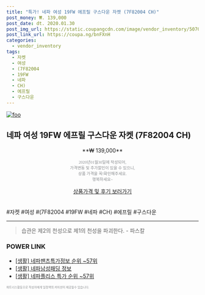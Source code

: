 ```yaml
--- 
title: "특가! 네파 여성 19FW 에프릴 구스다운 자켓 (7F82004 CH)" 
post_money: ₩. 139,000 
post_date: dt. 2020.01.30 
post_img_url: https://static.coupangcdn.com/image/vendor_inventory/5070/13813b1ad22fffffa200301ff71e66e4ccf70b1608808b03cca4bf861466.jpg 
post_link_url: https://coupa.ng/bnFXnH 
categories: 
  - vendor_inventory 
tags: 
  - 자켓 
  - 여성 
  - (7F82004 
  - 19FW 
  - 네파 
  - CH) 
  - 에프릴 
  - 구스다운 
--- 
```

[![foo](https://static.coupangcdn.com/image/vendor_inventory/5070/13813b1ad22fffffa200301ff71e66e4ccf70b1608808b03cca4bf861466.jpg)](https://coupa.ng/bnFXnH) 

## 네파 여성 19FW 에프릴 구스다운 자켓 (7F82004 CH) 
<p style="text-align: center;">**₩ 139,000**</p> 
<p style="text-align: center;"><span style="color: #898c8f; font-family: Georgia,Times,serif; font-size: 0.75em;">2020년01월30일에 작성되어, <br>가격변동 및 추가할인이 있을 수 있으니,<br> 상품 가격을 꼭!확인해주세요.<br>행복하세요~</span> 
</p>	 
<div markdown="0" style="text-align: center;"><a href="https://coupa.ng/bnFXnH" class="btn btn--success">상품가격 및 후기 보러가기</a></div> 
<br><br> 
  #자켓 #여성 #(7F82004 #19FW #네파 #CH) #에프릴 #구스다운 
<hr> 

> 습관은 제2의 천성으로 제1의 천성을 파괴한다. - 파스칼 


### POWER LINK

* <a href="https://blog.naver.com/sakai111/221770698897" target="_blank"> [생활] 네파팬츠특가정보 순위 ~57위</a>
* <a href="https://blog.naver.com/fasyy4321/221764203919" target="_blank"> [생활] 네파남성패딩 정보 </a>
* <a href="https://blog.naver.com/sakai111/221783799422" target="_blank"> [생활] 네파플리스 특가 순위 ~57위</a>

<span style="color: #898c8f; font-family: Georgia,Times,serif; font-size: 0.55em;">파트너스활동으로 작성자에게 일정액의 커미션이 제공될수 있습니다.</span> 
